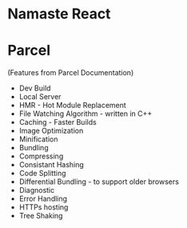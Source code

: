 # Namaste React

# Parcel

(Features from Parcel Documentation)

- Dev Build
- Local Server
- HMR - Hot Module Replacement
- File Watching Algorithm - written in C++
- Caching - Faster Builds
- Image Optimization
- Minification
- Bundling
- Compressing
- Consistant Hashing
- Code Splitting
- Differential Bundling - to support older browsers
- Diagnostic
- Error Handling
- HTTPs hosting
- Tree Shaking
